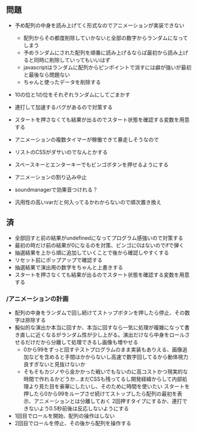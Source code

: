 ## 問題
- 予め配列の中身を読み上げてく形式なのでアニメーションが実装できない
    - 配列からその都度削除していかないと全部の数字からランダムになってしまう
    - 予めランダムにされた配列を順番に読み上げるならば最初から読み上げると同時に削除していってもいいはず
    - javascriptはランダムに配列からピンポイントで消すには癖が強いが最初と最後なら問題ない
    - ちゃんと使ったデータを削除する

- 10の位と1の位をそれぞれランダムにしてごまかす
- 連打して加速するバグがあるので対策する
- スタートを押さなくても結果が出るのでスタート状態を確認する変数を用意する
- アニメーションの複数タイマーが稼働できて暴走しそうなので
- リストのCSSがダサいのでなんとかする
- スペースキーとエンターキーでもビンゴボタンを押せるようにする
- アニメーションの割り込み中止
- soundmanagerで効果音つけれる？
- 汎用性の高いvarだと何入ってるかわからないので順次置き換え

## 済
- 全部回すと前の結果がundefinedになってプログラム感強いので対策する
- 最初の時だけ前の結果が0になるのを対策、ビンゴに0はないのでifで弾く
- 抽選結果を上から順に追加していくことで後から確認しやすくする
- リセット前にポップアップで確認する
- 抽選結果で演出用の数字をちゃんと上書きする
- スタートを押さなくても結果が出るのでスタート状態を確認する変数を用意する


### /アニメーションの計画
- 配列の中身をランダムで回し続けてストップボタンを押したら停止、その数字は排除する
- 擬似的な演出か本当に回すか、本当に回すなら一気に処理が複雑になって書き直しに近くなるがランダム性が少し上がる。演出だけなら中身をロールさせるだけだから分離して処理できるし画像も増やせる
    - 0から99をずっと回すテストプログラムのまま実装もありえる、画像追加などを含めると手間はかからないし高速で数字回してるから動体視力良すぎないと見抜けないか
    - そもそもカジノやら金かかった戦いでもないのに高コストかつ現実的な時間で作れるかどうか…まだCSSも残ってるし開発経緯からして内部処理より見た目を豪華にしたいし、そのために時間を使いたい
スタートを押したら0から99をループさせ続けてストップしたら配列の最初を表示、アニメーションとは分離しておく
2回押すタイプにするか、連打できないよう0.5秒前後は反応しないようにする
- 1回目でロールを開始、配列の操作はしない
- 2回目でロールを停止、その後から配列を操作する